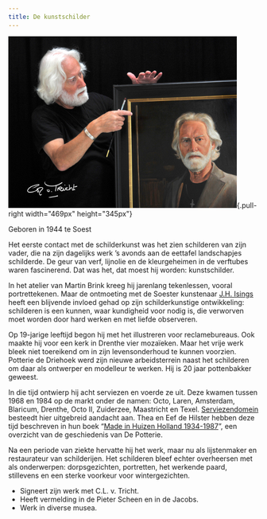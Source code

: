 ```yaml
---
title: De kunstschilder
---
```


![](/static/img/cor_met_schilderij.jpg "Cor met schilderij"){.pull-right
width="469px" height="345px"}

Geboren in 1944 te Soest

Het eerste contact met de schilderkunst was het zien schilderen van zijn
vader, die na zijn dagelijks werk ’s avonds aan de eettafel landschapjes
schilderde. De geur van verf, lijnolie en de kleurgeheimen in de
verftubes waren fascinerend. Dat was het, dat moest hij worden:
kunstschilder.

In het atelier van Martin Brink kreeg hij jarenlang tekenlessen, vooral
portrettekenen. Maar de ontmoeting met de Soester kunstenaar [J.H.
Isings](http://nl.wikipedia.org/wiki/Johan_Herman_Isings) heeft een
blijvende invloed gehad op zijn schilderkunstige ontwikkeling:
schilderen is een kunnen, waar kundigheid voor nodig is, die verworven
moet worden door hard werken en met liefde observeren.

Op 19-jarige leeftijd begon hij met het illustreren voor reclamebureaus.
Ook maakte hij voor een kerk in Drenthe vier mozaïeken. Maar het vrije
werk bleek niet toereikend om in zijn levensonderhoud te kunnen
voorzien. Potterie de Driehoek werd zijn nieuwe arbeidsterrein naast het
schilderen om daar als ontwerper en modelleur te werken. Hij is 20 jaar
pottenbakker geweest.

In die tijd ontwierp hij acht serviezen en voerde ze uit. Deze kwamen
tussen 1968 en 1984 op de markt onder de namen: Octo, Laren, Amsterdam,
Blaricum, Drenthe, Octo II, Zuiderzee, Maastricht en Texel.
[Serviezendomein](http://www.serviezendomein.nl/Cor_van_Tricht_pag1.html)
besteedt hier uitgebreid aandacht aan. Thea en Eef de Hilster hebben
deze tijd beschreven in hun boek “[Made in Huizen Holland
1934-1987](http://www.dedriehoek-huizen.nl/)”, een overzicht van de
geschiedenis van De Potterie.

Na een periode van ziekte hervatte hij het werk, maar nu als
lijstenmaker en restaurateur van schilderijen. Het schilderen bleef
echter overheersen met als onderwerpen: dorpsgezichten, portretten, het
werkende paard, stillevens en een sterke voorkeur voor wintergezichten.

-   Signeert zijn werk met C.L. v. Tricht.
-   Heeft vermelding in de Pieter Scheen en in de Jacobs.
-   Werk in diverse musea.
